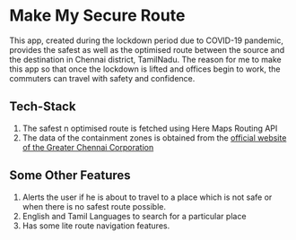 # Make My Secure Route

This app, created during the lockdown period due to COVID-19 pandemic, provides the safest as well as the optimised route between the source and the 
destination in Chennai district, TamilNadu. The reason for me to make this app so that once the lockdown is lifted and offices begin to work, 
the commuters can travel with safety and confidence.

## Tech-Stack

1. The safest n optimised route is fetched using Here Maps Routing API
2. The data of the containment zones is obtained from the [official website of the Greater Chennai Corporation](https://covid.gccservice.in/containmentzones)

## Some Other Features
1. Alerts the user if he is about to travel to a place which is not safe or when there is no safest route possible.
2. English and Tamil Languages to search for a particular place
3. Has some lite route navigation features.
